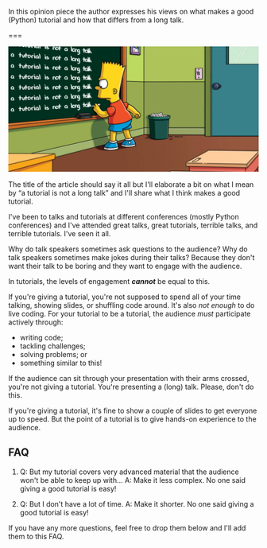 In this opinion piece the author expresses his views on what makes a good (Python) tutorial and how that differs from a long talk.

===

![A meme that shows Bart Simpson at detention in school, writing the sentence "a tutorial is not a long talk" on a chalkboard repeatedly.](thumbnail.webp "Bart Simpson internalising the message of this opinion piece.")


The title of the article should say it all but I'll elaborate a bit on what I mean by “a tutorial is not a long talk” and I'll share what I think makes a good tutorial.

I've been to talks and tutorials at different conferences (mostly Python conferences) and I've attended great talks, great tutorials, terrible talks, and terrible tutorials.
I've seen it all.

Why do talk speakers sometimes ask questions to the audience?
Why do talk speakers sometimes make jokes during their talks?
Because they don't want their talk to be boring and they want to engage with the audience.

In tutorials, the levels of engagement _**cannot**_ be equal to this.

If you're giving a tutorial, you're not supposed to spend all of your time talking, showing slides, or shuffling code around.
It's also _not enough_ to do live coding.
For your tutorial to be a tutorial, the audience _must_ participate actively through:

 - writing code;
 - tackling challenges;
 - solving problems; or
 - something similar to this!

If the audience can sit through your presentation with their arms crossed, you're not giving a tutorial.
You're presenting a (long) talk.
Please, don't do this.

If you're giving a tutorial, it's fine to show a couple of slides to get everyone up to speed.
But the point of a tutorial is to give hands-on experience to the audience.

## FAQ

 1. Q: But my tutorial covers very advanced material that the audience won't be able to keep up with... A: Make it less complex. No one said giving a good tutorial is easy!

 2. Q: But I don't have a lot of time. A: Make it shorter. No one said giving a good tutorial is easy!

If you have any more questions, feel free to drop them below and I'll add them to this FAQ.
